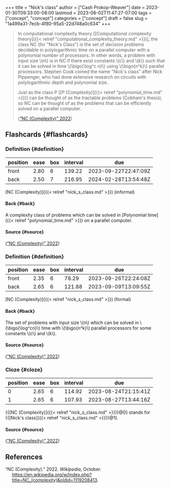 +++
title = "Nick's class"
author = ["Cash Prokop-Weaver"]
date = 2023-01-30T09:33:00-08:00
lastmod = 2023-08-02T11:47:27-07:00
tags = ["concept", "concept"]
categories = ["concept"]
draft = false
slug = "1a499a31-7ecb-4f80-95a5-22d748a0c634"
+++

> In computational complexity theory [[Computational complexity theory]({{< relref "computational_complexity_theory.md" >}})], the class NC (for "Nick's Class") is the set of decision problems decidable in polylogarithmic time on a parallel computer with a polynomial number of processors. In other words, a problem with input size \\(n\\) is in NC if there exist constants \\(c\\) and \\(k\\) such that it can be solved in time \\(\bigo{\log^c n}\\) using \\(\bigo{n^k}\\) parallel processors. Stephen Cook coined the name "Nick's class" after Nick Pippenger, who had done extensive research on circuits with polylogarithmic depth and polynomial size.
>
> Just as the class P [[P (Complexity)]({{< relref "polynomial_time.md" >}})] can be thought of as the tractable problems (Cobham's thesis), so NC can be thought of as the problems that can be efficiently solved on a parallel computer.
>
> (<a href="#citeproc_bib_item_1">“NC (Complexity)” 2022</a>)


## Flashcards {#flashcards}


### Definition {#definition}

| position | ease | box | interval | due                  |
|----------|------|-----|----------|----------------------|
| front    | 2.80 | 6   | 139.22   | 2023-09-22T22:47:09Z |
| back     | 2.50 | 7   | 216.95   | 2024-02-28T13:54:48Z |

[NC (Complexity)]({{< relref "nick_s_class.md" >}}) (informal)


#### Back {#back}

A complexity class of problems which can be solved in [Polynomial time]({{< relref "polynomial_time.md" >}}) on a parallel computer.


#### Source {#source}

(<a href="#citeproc_bib_item_1">“NC (Complexity)” 2022</a>)


### Definition {#definition}

| position | ease | box | interval | due                  |
|----------|------|-----|----------|----------------------|
| front    | 2.35 | 6   | 78.29    | 2023-09-26T22:24:08Z |
| back     | 2.65 | 6   | 121.88   | 2023-09-09T13:09:55Z |

[NC (Complexity)]({{< relref "nick_s_class.md" >}}) (formal)


#### Back {#back}

The set of problems with input size \\(n\\) which can be solved in \\(\bigo{\log^cn}\\) time with \\(\bigo{n^k}\\) parallel processors for some constants \\(c\\) and \\(k\\).


#### Source {#source}

(<a href="#citeproc_bib_item_1">“NC (Complexity)” 2022</a>)


### Cloze {#cloze}

| position | ease | box | interval | due                  |
|----------|------|-----|----------|----------------------|
| 0        | 2.65 | 6   | 114.92   | 2023-08-24T21:15:41Z |
| 1        | 2.65 | 6   | 107.93   | 2023-08-27T13:44:16Z |

{{[NC (Complexity)]({{< relref "nick_s_class.md" >}})}@0} stands for {{[Nick's class]({{< relref "nick_s_class.md" >}})}@1}.


#### Source {#source}

(<a href="#citeproc_bib_item_1">“NC (Complexity)” 2022</a>)

## References

<style>.csl-entry{text-indent: -1.5em; margin-left: 1.5em;}</style><div class="csl-bib-body">
  <div class="csl-entry"><a id="citeproc_bib_item_1"></a>“NC (Complexity).” 2022. <i>Wikipedia</i>, October. <a href="https://en.wikipedia.org/w/index.php?title=NC_(complexity)&oldid=1119208413">https://en.wikipedia.org/w/index.php?title=NC_(complexity)&#38;oldid=1119208413</a>.</div>
</div>
